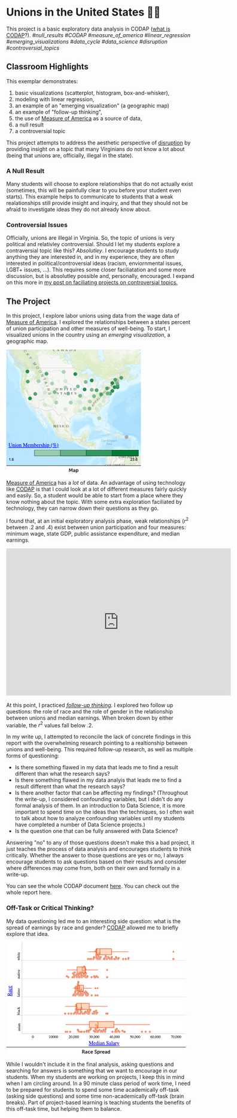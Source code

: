 # Unions in the United States 🧑‍🏭
This project is a basic exploratory data analysis in CODAP ([what is CODAP](https://codap.concord.org/about/)?). 
*#null_results #CODAP #measure_of_america #linear_regression #emerging_visualizations #data_cycle #data_science #disruption #controversial_topics*

## Classroom Highlights 
This exemplar demonstrates: 
1. basic visualizations (scatterplot, histogram, box-and-whisker), 
2. modeling with linear regression,
3. an example of an "emerging visualization" (a geographic map)
4. an example of "follow-up thinking",
5. the use of [Measure of America](https://measureofamerica.org/) as a source of data,
6. a null result
7. a controversial topic

This project attempts to address the aesthetic perspective of [disruption](http://www.animatingdemocracy.org/sites/default/files/pictures/AestPersp/pdfs/Aesthetics%20Short%20Take.pdf) by providing insight on a topic that many Virginians do not know a lot about (being that unions are, officially, illegal in the state). 

### A Null Result
Many students will choose to explore relationships that do not actually exist (sometimes, this will be painfully clear to you before your student even starts). This example helps to communicate to students that a weak realationships still provide insight and inquiry, and that they should not be afraid to investigate ideas they do not already know about. 

### Controversial Issues
Officially, unions are illegal in Virginia. So, the topic of unions is very political and relativley controversial. Should I let my students explore a contraversial topic like this? *Absolutley*. I encourage students to study anything they are interested in, and in my experience, they are often interested in political/controversial ideas (racism, enviornmental issues, LGBT+ issues, ...). This requires some closer faciliatation and some more discussion, but is absolutley possible and, personally, encouraged. I expand on this more in [my post on faciliating projects on controversial topics.](link) 

## The Project

In this project, I explore labor unions using data from the wage data of [Measure of America](https://measureofamerica.org/). I explored the relationships between a states percent of union participation and other measures of well-being. To start, I visualized unions in the country using an *emerging visualization*, a geographic map. 

![Map of Union Participation in the United States](Unions_map.png)

[Measure of America](https://measureofamerica.org/) has a *lot* of data. An advantage of using technology like [CODAP](https://codap.concord.org/) is that I could look at a lot of different measures fairly quickly and easily. So, a student would be able to start from a place where they know nothing about the topic. With some extra exploration faciliated by technology, they can narrow down their questions as they go. 

I found that, at an initial exploratory analysis phase, weak relationships ($r^2$ between $.2$ and $.4$) exist between union participation and four measures: minimum wage, state GDP, public assistance expenditure, and median earnings. 
<iframe width="600px" height="393px" frameborder="no" scrolling="no" allowfullscreen="true" webkitallowfullscreen="true" mozallowfullscreen="true" src="https://codap.concord.org/app/static/dg/en/cert/index.html#shared=https%3A%2F%2Fcfm-shared.concord.org%2FDECvm0vmbfBFQoUUw7dH%2Ffile.json"></iframe>

At this point, I practiced [*follow-up thinking*](link). I explored two follow up questions: the role of race and the role of gender in the relationship between unions and median earnings. When broken down by either variable, the $r^2$ values fall below $.2$. 

In my write up, I attempted to reconcile the lack of concrete findings in this report with the overwhelming research pointing to a realtionship between unions and well-being. This required follow-up research, as well as multiple forms of questioning:

* Is there something flawed in my data that leads me to find a result different than what the research says?
* Is there something flawed in my data analyis that leads me to find a result different than what the research says?
* Is there another factor that can be affecting my findings? (Throughout the write-up, I considered confounding variables, but I didn't do any formal analysis of them. In an introduction to Data Science, it is more important to spend time on the ideas than the techniques, so I often wait to talk about how to analyze confounding variables until my students have completed a number of Data Science projects.) 
* Is the question one that can be fully answered with Data Science?

Answering "no" to any of those questions doesn't make this a bad project, it just teaches the process of data analysis and encourages students to think critically. Whether the answer to those questions are yes or no, I always encourage students to ask questions based on their results and consider where differences may come from, both on their own and formally in a write-up.

You can see the whole CODAP document [here](https://codap.concord.org/app/static/dg/en/cert/index.html#shared=https%3A%2F%2Fcfm-shared.concord.org%2F70tjQ9UEmM3u8VsN0cP0%2Ffile.json). You can check out the whole report here.

### Off-Task or Critical Thinking?
My data questioning led me to an interesting side question: what is the spread of earnings by race and gender? [CODAP](https://codap.concord.org/) allowed me to briefly explore that idea. 

![Box and Whisker of Median Income Spread By Race](Unions%20-%20Race%20Spread.png)

While I wouldn't include it in the final analysis, asking questions and searching for answers is something that we want to encourage in our students. When my students are working on projects, I keep this in mind when I am circling around. In a 90 minute class period of work time, I need to be prepared for students to spend some time academically off-task (asking side questions) and some time non-academically off-task (brain breaks). Part of project-based learning is teaching students the benefits of this off-task time, but helping them to balance.


